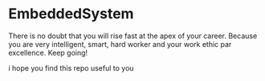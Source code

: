 # EmbeddedSystem
There is no doubt that you will rise fast at the apex of your career. Because you are very intelligent, smart, hard worker and your work ethic par excellence. Keep going!


i hope you find this repo useful to you 
